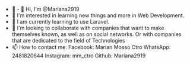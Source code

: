 - 👋 - 👋 Hi, I'm @Mariana2919
- 👀 I'm interested in learning new things and more in Web Development.
- 🌱 I am currently learning to use Laravel.
- 💞️ I'm looking to collaborate with companies that want to make themselves known, as well as on social networks. Or with companies that are dedicated to the field of Technologies
- 📫 How to contact me:
Facebook: Marian Mosso Ctro
WhatsApp: 2481820644
Instagram: mm_ctro
Github: Mariana2919

<!---
Mariana2919/Mariana2919 is a ✨ special ✨ repository because its `README.md` (this file) appears on your GitHub profile.
You can click the Preview link to take a look at your changes.
--->

